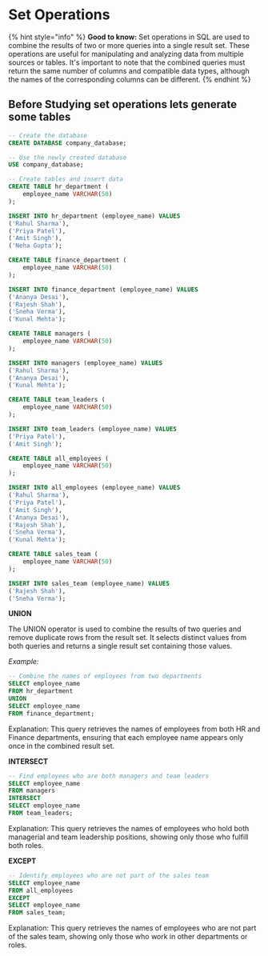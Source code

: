 # Set Operations

{% hint style="info" %}
**Good to know:** Set operations in SQL are used to combine the results of two or more queries into a single result set. These operations are useful for manipulating and analyzing data from multiple sources or tables. It's important to note that the combined queries must return the same number of columns and compatible data types, although the names of the corresponding columns can be different.
{% endhint %}

## Before Studying set operations lets generate some tables

```sql
-- Create the database
CREATE DATABASE company_database;

-- Use the newly created database
USE company_database;

-- Create tables and insert data
CREATE TABLE hr_department (
    employee_name VARCHAR(50)
);

INSERT INTO hr_department (employee_name) VALUES
('Rahul Sharma'),
('Priya Patel'),
('Amit Singh'),
('Neha Gupta');

CREATE TABLE finance_department (
    employee_name VARCHAR(50)
);

INSERT INTO finance_department (employee_name) VALUES
('Ananya Desai'),
('Rajesh Shah'),
('Sneha Verma'),
('Kunal Mehta');

CREATE TABLE managers (
    employee_name VARCHAR(50)
);

INSERT INTO managers (employee_name) VALUES
('Rahul Sharma'),
('Ananya Desai'),
('Kunal Mehta');

CREATE TABLE team_leaders (
    employee_name VARCHAR(50)
);

INSERT INTO team_leaders (employee_name) VALUES
('Priya Patel'),
('Amit Singh');

CREATE TABLE all_employees (
    employee_name VARCHAR(50)
);

INSERT INTO all_employees (employee_name) VALUES
('Rahul Sharma'),
('Priya Patel'),
('Amit Singh'),
('Ananya Desai'),
('Rajesh Shah'),
('Sneha Verma'),
('Kunal Mehta');

CREATE TABLE sales_team (
    employee_name VARCHAR(50)
);

INSERT INTO sales_team (employee_name) VALUES
('Rajesh Shah'),
('Sneha Verma');

```

**UNION**

The UNION operator is used to combine the results of two queries and remove duplicate rows from the result set. It selects distinct values from both queries and returns a single result set containing those values.

_Example:_

```sql
-- Combine the names of employees from two departments
SELECT employee_name
FROM hr_department
UNION
SELECT employee_name
FROM finance_department;
```

Explanation: This query retrieves the names of employees from both HR and Finance departments, ensuring that each employee name appears only once in the combined result set.

**INTERSECT**

```sql
-- Find employees who are both managers and team leaders
SELECT employee_name
FROM managers
INTERSECT
SELECT employee_name
FROM team_leaders;
```

Explanation: This query retrieves the names of employees who hold both managerial and team leadership positions, showing only those who fulfill both roles.

**EXCEPT**

```sql
-- Identify employees who are not part of the sales team
SELECT employee_name
FROM all_employees
EXCEPT
SELECT employee_name
FROM sales_team;
```

Explanation: This query retrieves the names of employees who are not part of the sales team, showing only those who work in other departments or roles.
